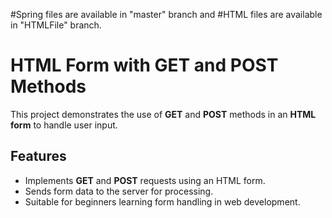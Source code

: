 #Spring files are available in "master" branch and #HTML files are available in "HTMLFile" branch.

# HTML Form with GET and POST Methods

This project demonstrates the use of **GET** and **POST** methods in an **HTML form** to handle user input.

## Features
- Implements **GET** and **POST** requests using an HTML form.
- Sends form data to the server for processing.
- Suitable for beginners learning form handling in web development.
